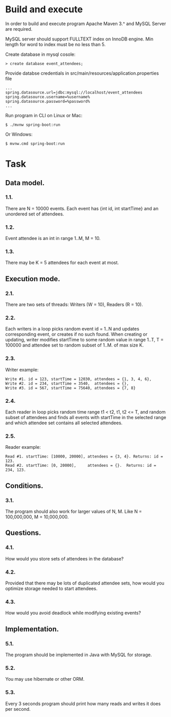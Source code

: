 # Build and execute

In order to build and execute program Apache Maven 3.^ and MySQL Server are required.

MySQL server should support FULLTEXT index on InnoDB engine. Min length for word to index must be no less than 5.

Create database in mysql cosole:
    
    > create database event_attendees;
    
Provide databse credentials in src/main/resources/application.properties file

    ...
    spring.datasource.url=jdbc:mysql://localhost/event_attendees
    spring.datasource.username=%username%
    spring.datasource.password=%password%
    ...

Run program in CLI on Linux or Mac:

    $ ./mvnw spring-boot:run

Or Windows:

    $ mvnw.cmd spring-boot:run

# Task

## Data model.

### 1.1.

There are N = 10000 events. Each event has {int id, int startTime} and an
unordered set of attendees.

### 1.2.

Event attendee is an int in range 1..M, M = 10.
### 1.3.

There may be K = 5 attendees for each event at most.

## Execution mode.

### 2.1.

There are two sets of threads: Writers (W = 10), Readers (R = 10).

### 2.2.

Each writers in a loop picks random event id = 1..N and updates corresponding
event, or creates if no such found. When creating or updating, writer modifies
startTime to some random value in range 1..T, T = 100000 and attendee set to
random subset of 1..M. of max size K.

### 2.3.

Writer example:

    Write #1. id = 123, startTime = 12030, attendees = {1, 3, 4, 6},
    Write #2. id = 234, startTime = 3540,  attendees = {},
    Write #3. id = 567, startTime = 75640, attendees = {7, 8}

### 2.4.

Each reader in loop picks random time range t1 < t2,  t1, t2 <= T, and random
subset of attendees and finds all events with startTime in the selected range and
which attendee set contains all selected attendees.

### 2.5.

Reader example:

    Read #1. startTime: [10000, 20000], attendees = {3, 4}. Returns: id = 123.
    Read #2. startTime: [0, 20000],     attendees = {}.  Returns: id = 234, 123.

## Conditions.

### 3.1.

The program should also work for larger values of N, M. Like N = 100,000,000, M
= 10,000,000.

## Questions.

### 4.1.

How would you store sets of attendees in the database?

### 4.2.

Provided that there may be lots of duplicated attendee sets, how would you
optimize storage needed to start attendees.

### 4.3.

How would you avoid deadlock while modifying existing events?

## Implementation.

### 5.1.

The program should be implemented in Java with MySQL for storage.

### 5.2.

You may use hibernate or other ORM.

### 5.3.

Every 3 seconds program should print how many reads and writes it does per
second.